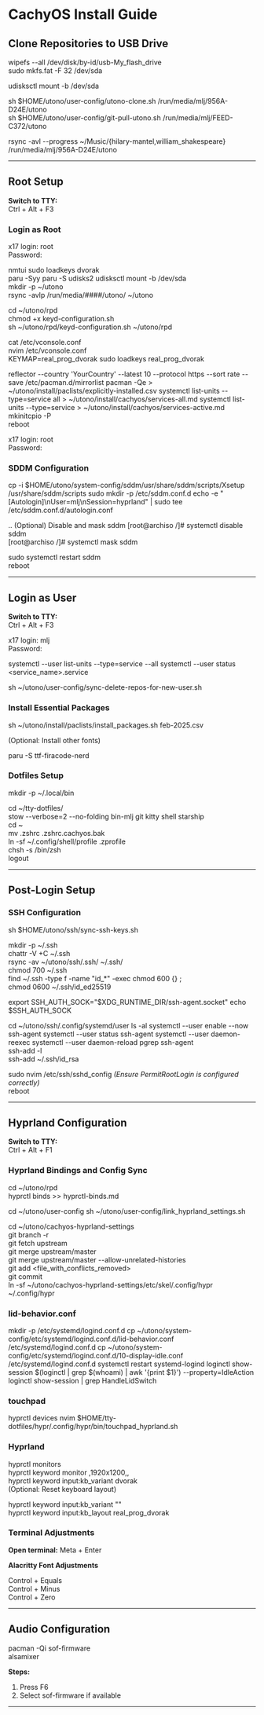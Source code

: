 # CachyOS Install Guide

## Clone Repositories to USB Drive

wipefs --all /dev/disk/by-id/usb-My_flash_drive  
sudo mkfs.fat -F 32 /dev/sda  

udisksctl mount -b /dev/sda  

sh $HOME/utono/user-config/utono-clone.sh /run/media/mlj/956A-D24E/utono  
sh $HOME/utono/user-config/git-pull-utono.sh /run/media/mlj/FEED-C372/utono  

rsync -avl --progress ~/Music/{hilary-mantel,william_shakespeare} /run/media/mlj/956A-D24E/utono  

---

## Root Setup

**Switch to TTY:**  
Ctrl + Alt + F3

### Login as Root  

x17 login: root  
Password:  

nmtui
sudo loadkeys dvorak  
paru -Syy
paru -S udisks2
udisksctl mount -b /dev/sda  
mkdir -p ~/utono  
rsync -avlp /run/media/####/utono/ ~/utono  

cd ~/utono/rpd  
chmod +x keyd-configuration.sh  
sh ~/utono/rpd/keyd-configuration.sh ~/utono/rpd  
<!-- localectl status   -->
<!-- sudo localectl set-x11-keymap real_prog_dvorak   -->
cat /etc/vconsole.conf  
nvim /etc/vconsole.conf  
    KEYMAP=real_prog_dvorak
sudo loadkeys real_prog_dvorak  

reflector --country 'YourCountry' --latest 10 --protocol https --sort rate --save /etc/pacman.d/mirrorlist
pacman -Qe > ~/utono/install/paclists/explicitly-installed.csv
systemctl list-units --type=service all > ~/utono/install/cachyos/services-all.md
systemctl list-units --type=service > ~/utono/install/cachyos/services-active.md
mkinitcpio -P  
reboot


x17 login: root  
Password:  

### SDDM Configuration

cp -i $HOME/utono/system-config/sddm/usr/share/sddm/scripts/Xsetup /usr/share/sddm/scripts
sudo mkdir -p /etc/sddm.conf.d
echo -e "[Autologin]\nUser=mlj\nSession=hyprland" | sudo tee /etc/sddm.conf.d/autologin.conf

.. (Optional) Disable and mask sddm
[root@archiso /]# systemctl disable sddm  
[root@archiso /]# systemctl mask sddm  

sudo systemctl restart sddm  
reboot  

---

## Login as User

**Switch to TTY:**  
Ctrl + Alt + F3

x17 login: mlj  
Password:  

systemctl --user list-units --type=service --all
systemctl --user status <service_name>.service

sh ~/utono/user-config/sync-delete-repos-for-new-user.sh 

### Install Essential Packages  
<!-- paru -S --needed blueman git-delta kitty libnotify ripgrep socat starship stow zoxide ttf-jetbrains-mono-nerd   -->

sh ~/utono/install/paclists/install_packages.sh feb-2025.csv

(Optional: Install other fonts)

paru -S ttf-firacode-nerd  

### Dotfiles Setup  

mkdir -p ~/.local/bin  

cd ~/tty-dotfiles/  
stow --verbose=2 --no-folding bin-mlj git kitty shell starship  
cd ~  
mv .zshrc .zshrc.cachyos.bak  
ln -sf ~/.config/shell/profile .zprofile  
chsh -s /bin/zsh  
logout  

---

## Post-Login Setup

### SSH Configuration  

sh $HOME/utono/ssh/sync-ssh-keys.sh  

mkdir -p ~/.ssh  
chattr -V +C ~/.ssh  
rsync -av ~/utono/ssh/.ssh/ ~/.ssh/  
chmod 700 ~/.ssh  
find ~/.ssh -type f -name "id_*" -exec chmod 600 {} \;  
chmod 0600 ~/.ssh/id_ed25519  

export SSH_AUTH_SOCK="$XDG_RUNTIME_DIR/ssh-agent.socket"
echo $SSH_AUTH_SOCK

cd ~/utono/ssh/.config/systemd/user
ls -al
systemctl --user enable --now ssh-agent
systemctl --user status ssh-agent
systemctl --user daemon-reexec
systemctl --user daemon-reload
pgrep ssh-agent  
ssh-add -l  
ssh-add ~/.ssh/id_rsa  

sudo nvim /etc/ssh/sshd_config *(Ensure PermitRootLogin is configured correctly)*  
reboot  

---

## Hyprland Configuration

**Switch to TTY:**  
Ctrl + Alt + F1  

### Hyprland Bindings and Config Sync  

cd ~/utono/rpd  
hyprctl binds >> hyprctl-binds.md  

cd ~/utono/user-config
sh ~/utono/user-config/link_hyprland_settings.sh

cd ~/utono/cachyos-hyprland-settings  
git branch -r  
git fetch upstream  
git merge upstream/master  
git merge upstream/master --allow-unrelated-histories  
git add <file_with_conflicts_removed>  
git commit  
ln -sf ~/utono/cachyos-hyprland-settings/etc/skel/.config/hypr ~/.config/hypr
<!-- sh $HOME/utono/user-config/link_hyprland_settings.sh   -->

### lid-behavior.conf

mkdir -p /etc/systemd/logind.conf.d
cp ~/utono/system-config/etc/systemd/logind.conf.d/lid-behavior.conf /etc/systemd/logind.conf.d
cp ~/utono/system-config/etc/systemd/logind.conf.d/10-display-idle.conf /etc/systemd/logind.conf.d
systemctl restart systemd-logind
loginctl show-session $(loginctl | grep $(whoami) | awk '{print $1}') --property=IdleAction
loginctl show-session | grep HandleLidSwitch

### touchpad

hyprctl devices
nvim $HOME/tty-dotfiles/hypr/.config/hypr/bin/touchpad_hyprland.sh






### Hyprland

hyprctl monitors  
hyprctl keyword monitor ,1920x1200,,  
hyprctl keyword input:kb_variant dvorak  
(Optional: Reset keyboard layout)  

hyprctl keyword input:kb_variant ""  
hyprctl keyword input:kb_layout real_prog_dvorak  

### Terminal Adjustments  
**Open terminal:** Meta + Enter  

**Alacritty Font Adjustments**  

Control + Equals  
Control + Minus  
Control + Zero  




---

## Audio Configuration

pacman -Qi sof-firmware  
alsamixer  

**Steps:**  
1. Press F6  
2. Select sof-firmware if available  

---

